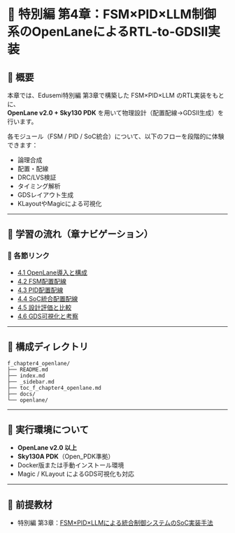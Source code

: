 # 🌟 特別編 第4章：FSM×PID×LLM制御系のOpenLaneによるRTL-to-GDSII実装

## 📘 概要

本章では、Edusemi特別編 第3章で構築した FSM×PID×LLM のRTL実装をもとに、  
**OpenLane v2.0 + Sky130 PDK** を用いて物理設計（配置配線→GDSII生成）を行います。

各モジュール（FSM / PID / SoC統合）について、以下のフローを段階的に体験できます：

- 論理合成
- 配置・配線
- DRC/LVS検証
- タイミング解析
- GDSレイアウト生成
- KLayoutやMagicによる可視化

---

## 📖 学習の流れ（章ナビゲーション）

### 🔹 各節リンク

- [4.1 OpenLane導入と構成](docs/4_1_openlane_intro.md)
- [4.2 FSM配置配線](docs/4_2_fsm_layout.md)
- [4.3 PID配置配線](docs/4_3_pid_layout.md)
- [4.4 SoC統合配置配線](docs/4_4_soc_layout.md)
- [4.5 設計評価と比較](docs/4_5_evaluation.md)
- [4.6 GDS可視化と考察](docs/4_6_gds_view.md)

---

## 📂 構成ディレクトリ

```
f_chapter4_openlane/
├── README.md
├── index.md
├── _sidebar.md
├── toc_f_chapter4_openlane.md
├── docs/
└── openlane/
```

---

## 🚀 実行環境について

- **OpenLane v2.0 以上**
- **Sky130A PDK**（Open_PDK準拠）
- Docker版または手動インストール環境
- Magic / KLayout によるGDS可視化も対応

---

## 📎 前提教材

- 特別編 第3章：[FSM×PID×LLMによる統合制御システムのSoC実装手法](../f_chapter3_soc/README.md)
